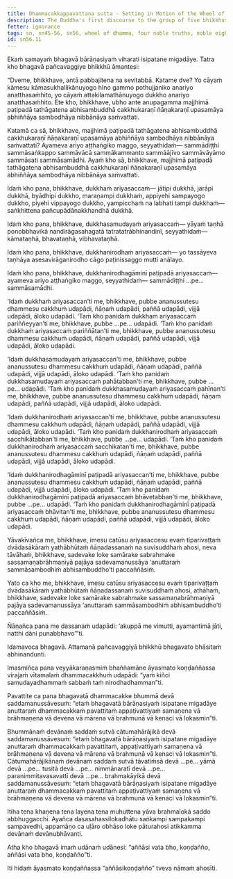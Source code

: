 ```yaml
---
title: Dhammacakkappavattana sutta - Setting in Motion of the Wheel of Dhamma
description: The Buddha's first discourse to the group of five bhikkhus at the Deer Park in Isipatana, near Varanasi. The discourse explains the Four Noble Truths and the Noble Eightfold Path in brief. It ends with the realization of the first bhikkhu, Venerable Kondañña.
fetter: ignorance
tags: sn, sn45-56, sn56, wheel of dhamma, four noble truths, noble eightfold path, deer park, first discourse
id: sn56.11
---
```


Ekaṁ samayaṁ bhagavā bārāṇasiyaṁ viharati isipatane migadāye. Tatra kho bhagavā pañcavaggiye bhikkhū āmantesi:

“Dveme, bhikkhave, antā pabbajitena na sevitabbā. Katame dve? Yo cāyaṁ kāmesu kāmasukhallikānuyogo hīno gammo pothujjaniko anariyo anatthasaṁhito, yo cāyaṁ attakilamathānuyogo dukkho anariyo anatthasaṁhito. Ete kho, bhikkhave, ubho ante anupagamma majjhimā paṭipadā tathāgatena abhisambuddhā cakkhukaraṇī ñāṇakaraṇī upasamāya abhiññāya sambodhāya nibbānāya saṁvattati.

Katamā ca sā, bhikkhave, majjhimā paṭipadā tathāgatena abhisambuddhā cakkhukaraṇī ñāṇakaraṇī upasamāya abhiññāya sambodhāya nibbānāya saṁvattati? Ayameva ariyo aṭṭhaṅgiko maggo, seyyathidaṁ— sammādiṭṭhi sammāsaṅkappo sammāvācā sammākammanto sammāājīvo sammāvāyāmo sammāsati sammāsamādhi. Ayaṁ kho sā, bhikkhave, majjhimā paṭipadā tathāgatena abhisambuddhā cakkhukaraṇī ñāṇakaraṇī upasamāya abhiññāya sambodhāya nibbānāya saṁvattati.

Idaṁ kho pana, bhikkhave, dukkhaṁ ariyasaccaṁ— jātipi dukkhā, jarāpi dukkhā, byādhipi dukkho, maraṇampi dukkhaṁ, appiyehi sampayogo dukkho, piyehi vippayogo dukkho, yampicchaṁ na labhati tampi dukkhaṁ—saṅkhittena pañcupādānakkhandhā dukkhā.

Idaṁ kho pana, bhikkhave, dukkhasamudayaṁ ariyasaccaṁ— yāyaṁ taṇhā ponobbhavikā nandirāgasahagatā tatratatrābhinandinī, seyyathidaṁ— kāmataṇhā, bhavataṇhā, vibhavataṇhā.

Idaṁ kho pana, bhikkhave, dukkhanirodhaṁ ariyasaccaṁ— yo tassāyeva taṇhāya asesavirāganirodho cāgo paṭinissaggo mutti anālayo.

Idaṁ kho pana, bhikkhave, dukkhanirodhagāminī paṭipadā ariyasaccaṁ— ayameva ariyo aṭṭhaṅgiko maggo, seyyathidaṁ— sammādiṭṭhi …pe… sammāsamādhi.

‘Idaṁ dukkhaṁ ariyasaccan’ti me, bhikkhave, pubbe ananussutesu dhammesu cakkhuṁ udapādi, ñāṇaṁ udapādi, paññā udapādi, vijjā udapādi, āloko udapādi. ‘Taṁ kho panidaṁ dukkhaṁ ariyasaccaṁ pariññeyyan’ti me, bhikkhave, pubbe …pe… udapādi. ‘Taṁ kho panidaṁ dukkhaṁ ariyasaccaṁ pariññātan’ti me, bhikkhave, pubbe ananussutesu dhammesu cakkhuṁ udapādi, ñāṇaṁ udapādi, paññā udapādi, vijjā udapādi, āloko udapādi.

‘Idaṁ dukkhasamudayaṁ ariyasaccan’ti me, bhikkhave, pubbe ananussutesu dhammesu cakkhuṁ udapādi, ñāṇaṁ udapādi, paññā udapādi, vijjā udapādi, āloko udapādi. ‘Taṁ kho panidaṁ dukkhasamudayaṁ ariyasaccaṁ pahātabban’ti me, bhikkhave, pubbe …pe… udapādi. ‘Taṁ kho panidaṁ dukkhasamudayaṁ ariyasaccaṁ pahīnan’ti me, bhikkhave, pubbe ananussutesu dhammesu cakkhuṁ udapādi, ñāṇaṁ udapādi, paññā udapādi, vijjā udapādi, āloko udapādi.

‘Idaṁ dukkhanirodhaṁ ariyasaccan’ti me, bhikkhave, pubbe ananussutesu dhammesu cakkhuṁ udapādi, ñāṇaṁ udapādi, paññā udapādi, vijjā udapādi, āloko udapādi. ‘Taṁ kho panidaṁ dukkhanirodhaṁ ariyasaccaṁ sacchikātabban’ti me, bhikkhave, pubbe …pe… udapādi. ‘Taṁ kho panidaṁ dukkhanirodhaṁ ariyasaccaṁ sacchikatan’ti me, bhikkhave, pubbe ananussutesu dhammesu cakkhuṁ udapādi, ñāṇaṁ udapādi, paññā udapādi, vijjā udapādi, āloko udapādi.

‘Idaṁ dukkhanirodhagāminī paṭipadā ariyasaccan’ti me, bhikkhave, pubbe ananussutesu dhammesu cakkhuṁ udapādi, ñāṇaṁ udapādi, paññā udapādi, vijjā udapādi, āloko udapādi. ‘Taṁ kho panidaṁ dukkhanirodhagāminī paṭipadā ariyasaccaṁ bhāvetabban’ti me, bhikkhave, pubbe …pe… udapādi. ‘Taṁ kho panidaṁ dukkhanirodhagāminī paṭipadā ariyasaccaṁ bhāvitan’ti me, bhikkhave, pubbe ananussutesu dhammesu cakkhuṁ udapādi, ñāṇaṁ udapādi, paññā udapādi, vijjā udapādi, āloko udapādi.

Yāvakīvañca me, bhikkhave, imesu catūsu ariyasaccesu evaṁ tiparivaṭṭaṁ dvādasākāraṁ yathābhūtaṁ ñāṇadassanaṁ na suvisuddhaṁ ahosi, neva tāvāhaṁ, bhikkhave, sadevake loke samārake sabrahmake sassamaṇabrāhmaṇiyā pajāya sadevamanussāya ‘anuttaraṁ sammāsambodhiṁ abhisambuddho’ti paccaññāsiṁ.

Yato ca kho me, bhikkhave, imesu catūsu ariyasaccesu evaṁ tiparivaṭṭaṁ dvādasākāraṁ yathābhūtaṁ ñāṇadassanaṁ suvisuddhaṁ ahosi, athāhaṁ, bhikkhave, sadevake loke samārake sabrahmake sassamaṇabrāhmaṇiyā pajāya sadevamanussāya ‘anuttaraṁ sammāsambodhiṁ abhisambuddho’ti paccaññāsiṁ.

Ñāṇañca pana me dassanaṁ udapādi: ‘akuppā me vimutti, ayamantimā jāti, natthi dāni punabbhavo’”ti.

Idamavoca bhagavā. Attamanā pañcavaggiyā bhikkhū bhagavato bhāsitaṁ abhinandunti.

Imasmiñca pana veyyākaraṇasmiṁ bhaññamāne āyasmato koṇḍaññassa virajaṁ vītamalaṁ dhammacakkhuṁ udapādi: “yaṁ kiñci samudayadhammaṁ sabbaṁ taṁ nirodhadhamman”ti.

Pavattite ca pana bhagavatā dhammacakke bhummā devā saddamanussāvesuṁ: “etaṁ bhagavatā bārāṇasiyaṁ isipatane migadāye anuttaraṁ dhammacakkaṁ pavattitaṁ appaṭivattiyaṁ samaṇena vā brāhmaṇena vā devena vā mārena vā brahmunā vā kenaci vā lokasmin”ti.

Bhummānaṁ devānaṁ saddaṁ sutvā cātumahārājikā devā saddamanussāvesuṁ: “etaṁ bhagavatā bārāṇasiyaṁ isipatane migadāye anuttaraṁ dhammacakkaṁ pavattitaṁ, appaṭivattiyaṁ samaṇena vā brāhmaṇena vā devena vā mārena vā brahmunā vā kenaci vā lokasmin”ti. Cātumahārājikānaṁ devānaṁ saddaṁ sutvā tāvatiṁsā devā …pe… yāmā devā …pe… tusitā devā …pe… nimmānaratī devā …pe… paranimmitavasavattī devā …pe… brahmakāyikā devā saddamanussāvesuṁ: “etaṁ bhagavatā bārāṇasiyaṁ isipatane migadāye anuttaraṁ dhammacakkaṁ pavattitaṁ appaṭivattiyaṁ samaṇena vā brāhmaṇena vā devena vā mārena vā brahmunā vā kenaci vā lokasmin”ti.

Itiha tena khaṇena tena layena tena muhuttena yāva brahmalokā saddo abbhuggacchi. Ayañca dasasahassilokadhātu saṅkampi sampakampi sampavedhi, appamāṇo ca uḷāro obhāso loke pāturahosi atikkamma devānaṁ devānubhāvanti.

Atha kho bhagavā imaṁ udānaṁ udānesi: “aññāsi vata bho, koṇḍañño, aññāsi vata bho, koṇḍañño”ti.

Iti hidaṁ āyasmato koṇḍaññassa “aññāsikoṇḍañño” tveva nāmaṁ ahosīti.
